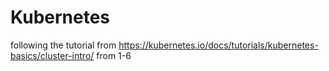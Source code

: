# Kubernetes
following the tutorial from 
https://kubernetes.io/docs/tutorials/kubernetes-basics/cluster-intro/
from 1-6
